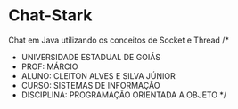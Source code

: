 # Chat-Stark
Chat em Java utilizando os conceitos de Socket e Thread
/*
 * UNIVERSIDADE ESTADUAL DE GOIÁS
 * PROF: MÁRCIO
 * ALUNO: CLEITON ALVES E SILVA JÚNIOR
 * CURSO: SISTEMAS DE INFORMAÇÃO
 * DISCIPLINA: PROGRAMAÇÃO ORIENTADA A OBJETO
*/
